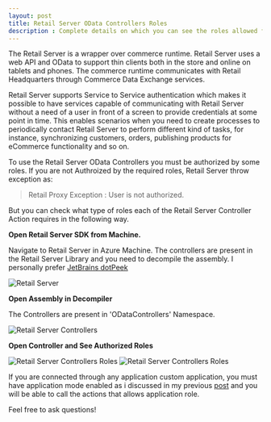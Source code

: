 ```yaml
---
layout: post
title: Retail Server OData Controllers Roles
description : Complete details on which you can see the roles allowed for Retail Server OData Controllers.
---
```


The Retail Server is a wrapper over commerce runtime. Retail Server uses a web API and OData to support thin clients both in the store and online on tablets and phones. The commerce runtime communicates with Retail Headquarters through Commerce Data Exchange services.

Retail Server supports Service to Service authentication which makes it possible to have services capable of communicating with Retail Server without a need of a user in front of a screen to provide credentials at some point in time. This enables scenarios when you need to create processes to periodically contact Retail Server to perform different kind of tasks, for instance, synchronizing customers, orders, publishing products for eCommerce functionality and so on.

To use the Retail Server OData Controllers you must be authorized by some roles. If you are not Authroized by the required roles, Retail Server throw exception as:

> Retail Proxy Exception : User is not authorized.

But you can check what type of roles each of the Retail Server Controller Action requires in the following way.

**Open Retail Server SDK from Machine.**

Navigate to Retail Server in Azure Machine. The controllers are present in the Retail Server Library and you need to decompile the assembly. I personally prefer [JetBrains dotPeek](https://www.jetbrains.com/decompiler/)

![Retail Server](http://shanalikhan.github.io/img/rs-odata-role1.png)

**Open Assembly in Decompiler**

The Controllers are present in 'ODataControllers' Namespace.

![Retail Server Controllers](http://shanalikhan.github.io/img/rs-odata-role2.png)

**Open Controller and See Authorized Roles**

![Retail Server Controllers Roles](http://shanalikhan.github.io/img/rs-odata-role3.png)
![Retail Server Controllers Roles](http://shanalikhan.github.io/img/rs-odata-role4.png)

If you are connected through any application custom application, you must have application mode enabled as i discussed in my previous [post](http://shanalikhan.github.io/2017/08/31/enable-application-mode-dynamics-retail-server.html) and you will be able to call the actions that allows application role.


Feel free to ask questions!